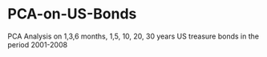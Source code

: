 # PCA-on-US-Bonds
PCA Analysis on 1,3,6 months, 1,5, 10, 20, 30 years US treasure bonds in the period 2001-2008
